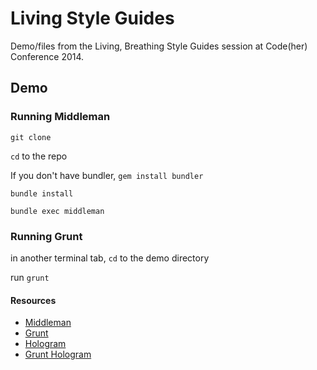 # Living Style Guides

Demo/files from the Living, Breathing Style Guides session at Code(her) Conference 2014.

## Demo

### Running Middleman

`git clone`

`cd` to the repo

If you don't have bundler, `gem install bundler`

`bundle install`

`bundle exec middleman`

### Running Grunt

in another terminal tab, `cd` to the demo directory

run `grunt`


#### Resources
- [Middleman](http://middlemanapp.com/)
- [Grunt](http://gruntjs.com/)
- [Hologram](https://github.com/trulia/hologram)
- [Grunt Hologram](https://github.com/jchild3rs/grunt-hologram)